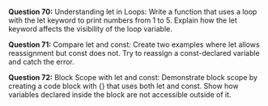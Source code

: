 **Question 70:** Understanding let in Loops: Write a function that uses a loop with the let keyword to print numbers from 1 to 5. Explain how the let keyword affects the visibility of the loop variable.

**Question 71:** Compare let and const: Create two examples where let allows reassignment but const does not. Try to reassign a const-declared variable and catch the error.

**Question 72:** Block Scope with let and const: Demonstrate block scope by creating a code block with {} that uses both let and const. Show how variables declared inside the block are not accessible outside of it.
